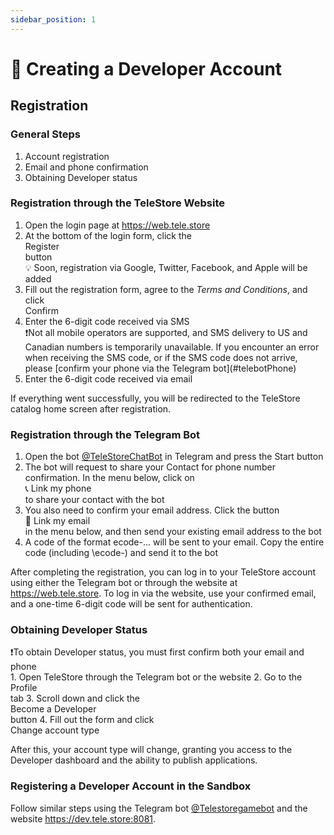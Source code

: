 ```yaml
---
sidebar_position: 1
---
```


# 👤 Creating a Developer Account

## Registration

[//]: # (<div className="important">❗Currently, registration is only available via the Telegram bot</div>)

### General Steps

1. Account registration
2. Email and phone confirmation
3. Obtaining Developer status

### Registration through the TeleStore Website

1. Open the login page at https://web.tele.store
2. At the bottom of the login form, click the <div className="button">Register</div> button
   <div className="hint">💡 Soon, registration via Google, Twitter, Facebook, and Apple will be added</div>
3. Fill out the registration form, agree to the *Terms and Conditions*, and click <div className="button">Confirm</div>
4. Enter the 6-digit code received via SMS
   <div className="important">❗Not all mobile operators are supported, and SMS delivery to US and Canadian numbers is temporarily unavailable. If you encounter an error when receiving the SMS code, or if the SMS code does not arrive, please [confirm your phone via the Telegram bot](#telebotPhone)</div>
5. Enter the 6-digit code received via email

If everything went successfully, you will be redirected to the TeleStore catalog home screen after registration.

<a name="telebotPhone"></a>
### Registration through the Telegram Bot

1. Open the bot [@TeleStoreChatBot](https://t.me/TeleStoreChatBot) in Telegram and press the Start button
2. The bot will request to share your Contact for phone number confirmation. In the menu below, click on <div className="button">📞 Link my phone</div> to share your contact with the bot
3. You also need to confirm your email address. Click the button <div className="button">📧 Link my email</div> in the menu below, and then send your existing email address to the bot
4. A code of the format ecode-... will be sent to your email. Copy the entire code (including \ecode-\) and send it to the bot

After completing the registration, you can log in to your TeleStore account using either the Telegram bot or through the website at https://web.tele.store. To log in via the website, use your confirmed email, and a one-time 6-digit code will be sent for authentication.

### Obtaining Developer Status

<div className="important">❗To obtain Developer status, you must first confirm both your email and phone</div>
1. Open TeleStore through the Telegram bot or the website
2. Go to the <div className="button">Profile</div> tab
3. Scroll down and click the <div className="button">Become a Developer</div> button
4. Fill out the form and click <div className="button">Change account type</div>

After this, your account type will change, granting you access to the Developer dashboard and the ability to publish applications.

### Registering a Developer Account in the Sandbox

Follow similar steps using the Telegram bot [@Telestoregamebot](https://t.me/Telestoregamebot) and the website https://dev.tele.store:8081.